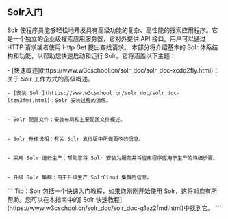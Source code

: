 ## Solr入门 
<div class="content-intro view-box ">Solr 使程序员能够轻松地开发具有高级功能的复杂、高性能的搜索应用程序。它是一个独立的企业级搜索应用服务器，它对外提供 API 接口。用户可以通过 HTTP 请求或者使用 Http Get 提出查找请求。  
本部分将介绍基本的 Solr 体系结构和功能，以帮助您快速启动和运行 Solr。它将涵盖以下主题：  
<p/>
    - [快速概述](https://www.w3cschool.cn/solr_doc/solr_doc-xcdq2fly.html)：关于 Solr 工作方式的高级概述。
          
    
    - [安装 Solr](https://www.w3cschool.cn/solr_doc/solr_doc-ltzn2fm4.html)：Solr 安装过程的演练。
          
    
    - Solr 配置文件：安装布局和主要配置文件概述。
          
    
    - Solr 升级说明：有关 Solr 发行版中所做更改的信息。
          
    
    - 采用 Solr 进行生产：帮助您将 Solr 安装为服务并将应用程序应用于生产的详细步骤。
          
    
    - 升级 Solr 集群：用于升级生产 SolrCloud 集群的信息。
          
    

<p/>
```
Tip：Solr 包括一个快速入门教程，如果您刚刚开始使用 Solr，这将对您有所帮助。您可以在本指南中的[ Solr 快速教程](https://www.w3cschool.cn/solr_doc/solr_doc-g1az2fmd.html)中找到它。
```
